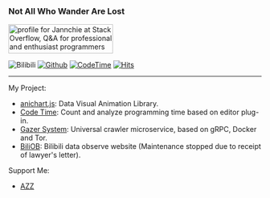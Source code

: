 ### Not All Who Wander Are Lost


<a href="https://stackoverflow.com/users/8625892/jannchie"><img src="https://stackoverflow.com/users/flair/8625892.png?theme=dark" width="208" height="58" alt="profile for Jannchie at Stack Overflow, Q&amp;A for professional and enthusiast programmers" title="profile for Jannchie at Stack Overflow, Q&amp;A for professional and enthusiast programmers"></a>

![Bilibili](https://img.shields.io/endpoint?logo=bilibili&style=social&url=https%3A%2F%2Fapi.zeroroku.com%2Fbilibili%2Fauthor%2Fshield%3Fmid%3D1850091)
[![Github](https://img.shields.io/github/followers/jannchie?label=Follow&style=social)](https://github.com/jannchie)
[![CodeTime](https://img.shields.io/endpoint?style=social&url=https://codetime-api.datreks.com/badge/2)](https://codetime.datreks.com)
[![Hits](https://hits.seeyoufarm.com/api/count/incr/badge.svg?url=https%3A%2F%2Fgithub.com%2FJannchie%2FJannchie&count_bg=%233D91C8&title_bg=%23555555&icon=github.svg&icon_color=%23E7E7E7&title=Views&edge_flat=true)](https://hits.seeyoufarm.com)

---

My Project:
- [anichart.js](https://github.com/Jannchie/anichart.js):  Data Visual Animation Library.
- [Code Time](https://codetime.datreks.com): Count and analyze programming time based on editor plug-in.
- [Gazer System](https://github.com/Jannchie/gazer-system): Universal crawler microservice, based on gRPC, Docker and Tor.
- [BiliOB](https://www.biliob.com/): Bilibili data observe website (Maintenance stopped due to receipt of lawyer's letter).

Support Me:
- [AZZ](https://azz.net/jannchie)
